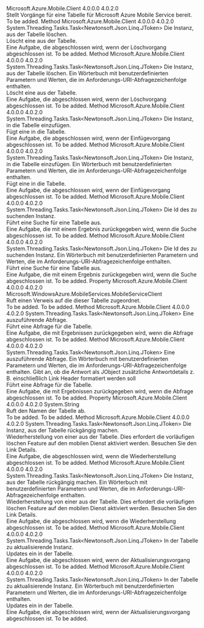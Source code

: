 <Type Name="IMobileServiceTable" FullName="Microsoft.WindowsAzure.MobileServices.IMobileServiceTable">
  <TypeSignature Language="C#" Value="public interface IMobileServiceTable" />
  <TypeSignature Language="ILAsm" Value=".class public interface auto ansi abstract IMobileServiceTable" />
  <TypeSignature Language="DocId" Value="T:Microsoft.WindowsAzure.MobileServices.IMobileServiceTable" />
  <TypeSignature Language="VB.NET" Value="Public Interface IMobileServiceTable" />
  <TypeSignature Language="F#" Value="type IMobileServiceTable = interface" />
  <AssemblyInfo>
    <AssemblyName>Microsoft.Azure.Mobile.Client</AssemblyName>
    <AssemblyVersion>4.0.0.0</AssemblyVersion>
    <AssemblyVersion>4.0.2.0</AssemblyVersion>
  </AssemblyInfo>
  <Interfaces />
  <Docs>
    <summary>
            Stellt Vorgänge für eine Tabelle für Microsoft Azure Mobile Service bereit.
            </summary>
    <remarks>To be added.</remarks>
  </Docs>
  <Members>
    <Member MemberName="DeleteAsync">
      <MemberSignature Language="C#" Value="public System.Threading.Tasks.Task&lt;Newtonsoft.Json.Linq.JToken&gt; DeleteAsync (Newtonsoft.Json.Linq.JObject instance);" />
      <MemberSignature Language="ILAsm" Value=".method public hidebysig newslot virtual instance class System.Threading.Tasks.Task`1&lt;class Newtonsoft.Json.Linq.JToken&gt; DeleteAsync(class Newtonsoft.Json.Linq.JObject instance) cil managed" />
      <MemberSignature Language="DocId" Value="M:Microsoft.WindowsAzure.MobileServices.IMobileServiceTable.DeleteAsync(Newtonsoft.Json.Linq.JObject)" />
      <MemberSignature Language="VB.NET" Value="Public Function DeleteAsync (instance As JObject) As Task(Of JToken)" />
      <MemberSignature Language="F#" Value="abstract member DeleteAsync : Newtonsoft.Json.Linq.JObject -&gt; System.Threading.Tasks.Task&lt;Newtonsoft.Json.Linq.JToken&gt;" Usage="iMobileServiceTable.DeleteAsync instance" />
      <MemberType>Method</MemberType>
      <AssemblyInfo>
        <AssemblyName>Microsoft.Azure.Mobile.Client</AssemblyName>
        <AssemblyVersion>4.0.0.0</AssemblyVersion>
        <AssemblyVersion>4.0.2.0</AssemblyVersion>
      </AssemblyInfo>
      <ReturnValue>
        <ReturnType>System.Threading.Tasks.Task&lt;Newtonsoft.Json.Linq.JToken&gt;</ReturnType>
      </ReturnValue>
      <Parameters>
        <Parameter Name="instance" Type="Newtonsoft.Json.Linq.JObject" />
      </Parameters>
      <Docs>
        <param name="instance">
            Die Instanz, aus der Tabelle löschen.
            </param>
        <summary>
            Löscht eine <paramref name="instance" /> aus der Tabelle.
            </summary>
        <returns>
            Eine Aufgabe, die abgeschlossen wird, wenn der Löschvorgang abgeschlossen ist.
            </returns>
        <remarks>To be added.</remarks>
      </Docs>
    </Member>
    <Member MemberName="DeleteAsync">
      <MemberSignature Language="C#" Value="public System.Threading.Tasks.Task&lt;Newtonsoft.Json.Linq.JToken&gt; DeleteAsync (Newtonsoft.Json.Linq.JObject instance, System.Collections.Generic.IDictionary&lt;string,string&gt; parameters);" />
      <MemberSignature Language="ILAsm" Value=".method public hidebysig newslot virtual instance class System.Threading.Tasks.Task`1&lt;class Newtonsoft.Json.Linq.JToken&gt; DeleteAsync(class Newtonsoft.Json.Linq.JObject instance, class System.Collections.Generic.IDictionary`2&lt;string, string&gt; parameters) cil managed" />
      <MemberSignature Language="DocId" Value="M:Microsoft.WindowsAzure.MobileServices.IMobileServiceTable.DeleteAsync(Newtonsoft.Json.Linq.JObject,System.Collections.Generic.IDictionary{System.String,System.String})" />
      <MemberSignature Language="VB.NET" Value="Public Function DeleteAsync (instance As JObject, parameters As IDictionary(Of String, String)) As Task(Of JToken)" />
      <MemberSignature Language="F#" Value="abstract member DeleteAsync : Newtonsoft.Json.Linq.JObject * System.Collections.Generic.IDictionary&lt;string, string&gt; -&gt; System.Threading.Tasks.Task&lt;Newtonsoft.Json.Linq.JToken&gt;" Usage="iMobileServiceTable.DeleteAsync (instance, parameters)" />
      <MemberType>Method</MemberType>
      <AssemblyInfo>
        <AssemblyName>Microsoft.Azure.Mobile.Client</AssemblyName>
        <AssemblyVersion>4.0.0.0</AssemblyVersion>
        <AssemblyVersion>4.0.2.0</AssemblyVersion>
      </AssemblyInfo>
      <ReturnValue>
        <ReturnType>System.Threading.Tasks.Task&lt;Newtonsoft.Json.Linq.JToken&gt;</ReturnType>
      </ReturnValue>
      <Parameters>
        <Parameter Name="instance" Type="Newtonsoft.Json.Linq.JObject" />
        <Parameter Name="parameters" Type="System.Collections.Generic.IDictionary&lt;System.String,System.String&gt;" />
      </Parameters>
      <Docs>
        <param name="instance">
            Die Instanz, aus der Tabelle löschen.
            </param>
        <param name="parameters">
            Ein Wörterbuch mit benutzerdefinierten Parametern und Werten, die im Anforderungs-URI-Abfragezeichenfolge enthalten.
            </param>
        <summary>
            Löscht eine <paramref name="instance" /> aus der Tabelle.
            </summary>
        <returns>
            Eine Aufgabe, die abgeschlossen wird, wenn der Löschvorgang abgeschlossen ist.
            </returns>
        <remarks>To be added.</remarks>
      </Docs>
    </Member>
    <Member MemberName="InsertAsync">
      <MemberSignature Language="C#" Value="public System.Threading.Tasks.Task&lt;Newtonsoft.Json.Linq.JToken&gt; InsertAsync (Newtonsoft.Json.Linq.JObject instance);" />
      <MemberSignature Language="ILAsm" Value=".method public hidebysig newslot virtual instance class System.Threading.Tasks.Task`1&lt;class Newtonsoft.Json.Linq.JToken&gt; InsertAsync(class Newtonsoft.Json.Linq.JObject instance) cil managed" />
      <MemberSignature Language="DocId" Value="M:Microsoft.WindowsAzure.MobileServices.IMobileServiceTable.InsertAsync(Newtonsoft.Json.Linq.JObject)" />
      <MemberSignature Language="VB.NET" Value="Public Function InsertAsync (instance As JObject) As Task(Of JToken)" />
      <MemberSignature Language="F#" Value="abstract member InsertAsync : Newtonsoft.Json.Linq.JObject -&gt; System.Threading.Tasks.Task&lt;Newtonsoft.Json.Linq.JToken&gt;" Usage="iMobileServiceTable.InsertAsync instance" />
      <MemberType>Method</MemberType>
      <AssemblyInfo>
        <AssemblyName>Microsoft.Azure.Mobile.Client</AssemblyName>
        <AssemblyVersion>4.0.0.0</AssemblyVersion>
        <AssemblyVersion>4.0.2.0</AssemblyVersion>
      </AssemblyInfo>
      <ReturnValue>
        <ReturnType>System.Threading.Tasks.Task&lt;Newtonsoft.Json.Linq.JToken&gt;</ReturnType>
      </ReturnValue>
      <Parameters>
        <Parameter Name="instance" Type="Newtonsoft.Json.Linq.JObject" />
      </Parameters>
      <Docs>
        <param name="instance">
            Die Instanz, in die Tabelle einzufügen.
            </param>
        <summary>
            Fügt eine <paramref name="instance" /> in die Tabelle.
            </summary>
        <returns>
            Eine Aufgabe, die abgeschlossen wird, wenn der Einfügevorgang abgeschlossen ist.
            </returns>
        <remarks>To be added.</remarks>
      </Docs>
    </Member>
    <Member MemberName="InsertAsync">
      <MemberSignature Language="C#" Value="public System.Threading.Tasks.Task&lt;Newtonsoft.Json.Linq.JToken&gt; InsertAsync (Newtonsoft.Json.Linq.JObject instance, System.Collections.Generic.IDictionary&lt;string,string&gt; parameters);" />
      <MemberSignature Language="ILAsm" Value=".method public hidebysig newslot virtual instance class System.Threading.Tasks.Task`1&lt;class Newtonsoft.Json.Linq.JToken&gt; InsertAsync(class Newtonsoft.Json.Linq.JObject instance, class System.Collections.Generic.IDictionary`2&lt;string, string&gt; parameters) cil managed" />
      <MemberSignature Language="DocId" Value="M:Microsoft.WindowsAzure.MobileServices.IMobileServiceTable.InsertAsync(Newtonsoft.Json.Linq.JObject,System.Collections.Generic.IDictionary{System.String,System.String})" />
      <MemberSignature Language="VB.NET" Value="Public Function InsertAsync (instance As JObject, parameters As IDictionary(Of String, String)) As Task(Of JToken)" />
      <MemberSignature Language="F#" Value="abstract member InsertAsync : Newtonsoft.Json.Linq.JObject * System.Collections.Generic.IDictionary&lt;string, string&gt; -&gt; System.Threading.Tasks.Task&lt;Newtonsoft.Json.Linq.JToken&gt;" Usage="iMobileServiceTable.InsertAsync (instance, parameters)" />
      <MemberType>Method</MemberType>
      <AssemblyInfo>
        <AssemblyName>Microsoft.Azure.Mobile.Client</AssemblyName>
        <AssemblyVersion>4.0.0.0</AssemblyVersion>
        <AssemblyVersion>4.0.2.0</AssemblyVersion>
      </AssemblyInfo>
      <ReturnValue>
        <ReturnType>System.Threading.Tasks.Task&lt;Newtonsoft.Json.Linq.JToken&gt;</ReturnType>
      </ReturnValue>
      <Parameters>
        <Parameter Name="instance" Type="Newtonsoft.Json.Linq.JObject" />
        <Parameter Name="parameters" Type="System.Collections.Generic.IDictionary&lt;System.String,System.String&gt;" />
      </Parameters>
      <Docs>
        <param name="instance">
            Die Instanz, in die Tabelle einzufügen.
            </param>
        <param name="parameters">
            Ein Wörterbuch mit benutzerdefinierten Parametern und Werten, die im Anforderungs-URI-Abfragezeichenfolge enthalten.
            </param>
        <summary>
            Fügt eine <paramref name="instance" /> in die Tabelle.
            </summary>
        <returns>
            Eine Aufgabe, die abgeschlossen wird, wenn der Einfügevorgang abgeschlossen ist.
            </returns>
        <remarks>To be added.</remarks>
      </Docs>
    </Member>
    <Member MemberName="LookupAsync">
      <MemberSignature Language="C#" Value="public System.Threading.Tasks.Task&lt;Newtonsoft.Json.Linq.JToken&gt; LookupAsync (object id);" />
      <MemberSignature Language="ILAsm" Value=".method public hidebysig newslot virtual instance class System.Threading.Tasks.Task`1&lt;class Newtonsoft.Json.Linq.JToken&gt; LookupAsync(object id) cil managed" />
      <MemberSignature Language="DocId" Value="M:Microsoft.WindowsAzure.MobileServices.IMobileServiceTable.LookupAsync(System.Object)" />
      <MemberSignature Language="VB.NET" Value="Public Function LookupAsync (id As Object) As Task(Of JToken)" />
      <MemberSignature Language="F#" Value="abstract member LookupAsync : obj -&gt; System.Threading.Tasks.Task&lt;Newtonsoft.Json.Linq.JToken&gt;" Usage="iMobileServiceTable.LookupAsync id" />
      <MemberType>Method</MemberType>
      <AssemblyInfo>
        <AssemblyName>Microsoft.Azure.Mobile.Client</AssemblyName>
        <AssemblyVersion>4.0.0.0</AssemblyVersion>
        <AssemblyVersion>4.0.2.0</AssemblyVersion>
      </AssemblyInfo>
      <ReturnValue>
        <ReturnType>System.Threading.Tasks.Task&lt;Newtonsoft.Json.Linq.JToken&gt;</ReturnType>
      </ReturnValue>
      <Parameters>
        <Parameter Name="id" Type="System.Object" />
      </Parameters>
      <Docs>
        <param name="id">
            Die Id des zu suchenden Instanz.
            </param>
        <summary>
            Führt eine Suche für eine Tabelle aus.
            </summary>
        <returns>
            Eine Aufgabe, die mit einem Ergebnis zurückgegeben wird, wenn die Suche abgeschlossen ist.
            </returns>
        <remarks>To be added.</remarks>
      </Docs>
    </Member>
    <Member MemberName="LookupAsync">
      <MemberSignature Language="C#" Value="public System.Threading.Tasks.Task&lt;Newtonsoft.Json.Linq.JToken&gt; LookupAsync (object id, System.Collections.Generic.IDictionary&lt;string,string&gt; parameters);" />
      <MemberSignature Language="ILAsm" Value=".method public hidebysig newslot virtual instance class System.Threading.Tasks.Task`1&lt;class Newtonsoft.Json.Linq.JToken&gt; LookupAsync(object id, class System.Collections.Generic.IDictionary`2&lt;string, string&gt; parameters) cil managed" />
      <MemberSignature Language="DocId" Value="M:Microsoft.WindowsAzure.MobileServices.IMobileServiceTable.LookupAsync(System.Object,System.Collections.Generic.IDictionary{System.String,System.String})" />
      <MemberSignature Language="VB.NET" Value="Public Function LookupAsync (id As Object, parameters As IDictionary(Of String, String)) As Task(Of JToken)" />
      <MemberSignature Language="F#" Value="abstract member LookupAsync : obj * System.Collections.Generic.IDictionary&lt;string, string&gt; -&gt; System.Threading.Tasks.Task&lt;Newtonsoft.Json.Linq.JToken&gt;" Usage="iMobileServiceTable.LookupAsync (id, parameters)" />
      <MemberType>Method</MemberType>
      <AssemblyInfo>
        <AssemblyName>Microsoft.Azure.Mobile.Client</AssemblyName>
        <AssemblyVersion>4.0.0.0</AssemblyVersion>
        <AssemblyVersion>4.0.2.0</AssemblyVersion>
      </AssemblyInfo>
      <ReturnValue>
        <ReturnType>System.Threading.Tasks.Task&lt;Newtonsoft.Json.Linq.JToken&gt;</ReturnType>
      </ReturnValue>
      <Parameters>
        <Parameter Name="id" Type="System.Object" />
        <Parameter Name="parameters" Type="System.Collections.Generic.IDictionary&lt;System.String,System.String&gt;" />
      </Parameters>
      <Docs>
        <param name="id">
            Die Id des zu suchenden Instanz.
            </param>
        <param name="parameters">
            Ein Wörterbuch mit benutzerdefinierten Parametern und Werten, die im Anforderungs-URI-Abfragezeichenfolge enthalten.
            </param>
        <summary>
            Führt eine Suche für eine Tabelle aus.
            </summary>
        <returns>
            Eine Aufgabe, die mit einem Ergebnis zurückgegeben wird, wenn die Suche abgeschlossen ist.
            </returns>
        <remarks>To be added.</remarks>
      </Docs>
    </Member>
    <Member MemberName="MobileServiceClient">
      <MemberSignature Language="C#" Value="public Microsoft.WindowsAzure.MobileServices.MobileServiceClient MobileServiceClient { get; }" />
      <MemberSignature Language="ILAsm" Value=".property instance class Microsoft.WindowsAzure.MobileServices.MobileServiceClient MobileServiceClient" />
      <MemberSignature Language="DocId" Value="P:Microsoft.WindowsAzure.MobileServices.IMobileServiceTable.MobileServiceClient" />
      <MemberSignature Language="VB.NET" Value="Public ReadOnly Property MobileServiceClient As MobileServiceClient" />
      <MemberSignature Language="F#" Value="member this.MobileServiceClient : Microsoft.WindowsAzure.MobileServices.MobileServiceClient" Usage="Microsoft.WindowsAzure.MobileServices.IMobileServiceTable.MobileServiceClient" />
      <MemberType>Property</MemberType>
      <AssemblyInfo>
        <AssemblyName>Microsoft.Azure.Mobile.Client</AssemblyName>
        <AssemblyVersion>4.0.0.0</AssemblyVersion>
        <AssemblyVersion>4.0.2.0</AssemblyVersion>
      </AssemblyInfo>
      <ReturnValue>
        <ReturnType>Microsoft.WindowsAzure.MobileServices.MobileServiceClient</ReturnType>
      </ReturnValue>
      <Docs>
        <summary>
            Ruft einen Verweis auf die <see cref="P:Microsoft.WindowsAzure.MobileServices.IMobileServiceTable.MobileServiceClient" /> dieser Tabelle zugeordnet.
            </summary>
        <value>To be added.</value>
        <remarks>To be added.</remarks>
      </Docs>
    </Member>
    <Member MemberName="ReadAsync">
      <MemberSignature Language="C#" Value="public System.Threading.Tasks.Task&lt;Newtonsoft.Json.Linq.JToken&gt; ReadAsync (string query);" />
      <MemberSignature Language="ILAsm" Value=".method public hidebysig newslot virtual instance class System.Threading.Tasks.Task`1&lt;class Newtonsoft.Json.Linq.JToken&gt; ReadAsync(string query) cil managed" />
      <MemberSignature Language="DocId" Value="M:Microsoft.WindowsAzure.MobileServices.IMobileServiceTable.ReadAsync(System.String)" />
      <MemberSignature Language="VB.NET" Value="Public Function ReadAsync (query As String) As Task(Of JToken)" />
      <MemberSignature Language="F#" Value="abstract member ReadAsync : string -&gt; System.Threading.Tasks.Task&lt;Newtonsoft.Json.Linq.JToken&gt;" Usage="iMobileServiceTable.ReadAsync query" />
      <MemberType>Method</MemberType>
      <AssemblyInfo>
        <AssemblyName>Microsoft.Azure.Mobile.Client</AssemblyName>
        <AssemblyVersion>4.0.0.0</AssemblyVersion>
        <AssemblyVersion>4.0.2.0</AssemblyVersion>
      </AssemblyInfo>
      <ReturnValue>
        <ReturnType>System.Threading.Tasks.Task&lt;Newtonsoft.Json.Linq.JToken&gt;</ReturnType>
      </ReturnValue>
      <Parameters>
        <Parameter Name="query" Type="System.String" />
      </Parameters>
      <Docs>
        <param name="query">
            Eine auszuführende Abfrage.
            </param>
        <summary>
            Führt eine Abfrage für die Tabelle.
            </summary>
        <returns>
            Eine Aufgabe, die mit Ergebnissen zurückgegeben wird, wenn die Abfrage abgeschlossen ist.
            </returns>
        <remarks>To be added.</remarks>
      </Docs>
    </Member>
    <Member MemberName="ReadAsync">
      <MemberSignature Language="C#" Value="public System.Threading.Tasks.Task&lt;Newtonsoft.Json.Linq.JToken&gt; ReadAsync (string query, System.Collections.Generic.IDictionary&lt;string,string&gt; parameters, bool wrapResult);" />
      <MemberSignature Language="ILAsm" Value=".method public hidebysig newslot virtual instance class System.Threading.Tasks.Task`1&lt;class Newtonsoft.Json.Linq.JToken&gt; ReadAsync(string query, class System.Collections.Generic.IDictionary`2&lt;string, string&gt; parameters, bool wrapResult) cil managed" />
      <MemberSignature Language="DocId" Value="M:Microsoft.WindowsAzure.MobileServices.IMobileServiceTable.ReadAsync(System.String,System.Collections.Generic.IDictionary{System.String,System.String},System.Boolean)" />
      <MemberSignature Language="VB.NET" Value="Public Function ReadAsync (query As String, parameters As IDictionary(Of String, String), wrapResult As Boolean) As Task(Of JToken)" />
      <MemberSignature Language="F#" Value="abstract member ReadAsync : string * System.Collections.Generic.IDictionary&lt;string, string&gt; * bool -&gt; System.Threading.Tasks.Task&lt;Newtonsoft.Json.Linq.JToken&gt;" Usage="iMobileServiceTable.ReadAsync (query, parameters, wrapResult)" />
      <MemberType>Method</MemberType>
      <AssemblyInfo>
        <AssemblyName>Microsoft.Azure.Mobile.Client</AssemblyName>
        <AssemblyVersion>4.0.0.0</AssemblyVersion>
        <AssemblyVersion>4.0.2.0</AssemblyVersion>
      </AssemblyInfo>
      <ReturnValue>
        <ReturnType>System.Threading.Tasks.Task&lt;Newtonsoft.Json.Linq.JToken&gt;</ReturnType>
      </ReturnValue>
      <Parameters>
        <Parameter Name="query" Type="System.String" />
        <Parameter Name="parameters" Type="System.Collections.Generic.IDictionary&lt;System.String,System.String&gt;" />
        <Parameter Name="wrapResult" Type="System.Boolean" />
      </Parameters>
      <Docs>
        <param name="query">
            Eine auszuführende Abfrage.
            </param>
        <param name="parameters">
            Ein Wörterbuch mit benutzerdefinierten Parametern und Werten, die im Anforderungs-URI-Abfragezeichenfolge enthalten.
            </param>
        <param name="wrapResult">
            Gibt an, ob die Antwort als JObject zusätzliche Antwortdetails z. B. einschließlich Link Header formatiert werden soll
            </param>
        <summary>
            Führt eine Abfrage für die Tabelle.
            </summary>
        <returns>
            Eine Aufgabe, die mit Ergebnissen zurückgegeben wird, wenn die Abfrage abgeschlossen ist.
            </returns>
        <remarks>To be added.</remarks>
      </Docs>
    </Member>
    <Member MemberName="TableName">
      <MemberSignature Language="C#" Value="public string TableName { get; }" />
      <MemberSignature Language="ILAsm" Value=".property instance string TableName" />
      <MemberSignature Language="DocId" Value="P:Microsoft.WindowsAzure.MobileServices.IMobileServiceTable.TableName" />
      <MemberSignature Language="VB.NET" Value="Public ReadOnly Property TableName As String" />
      <MemberSignature Language="F#" Value="member this.TableName : string" Usage="Microsoft.WindowsAzure.MobileServices.IMobileServiceTable.TableName" />
      <MemberType>Property</MemberType>
      <AssemblyInfo>
        <AssemblyName>Microsoft.Azure.Mobile.Client</AssemblyName>
        <AssemblyVersion>4.0.0.0</AssemblyVersion>
        <AssemblyVersion>4.0.2.0</AssemblyVersion>
      </AssemblyInfo>
      <ReturnValue>
        <ReturnType>System.String</ReturnType>
      </ReturnValue>
      <Docs>
        <summary>
            Ruft den Namen der Tabelle ab.
            </summary>
        <value>To be added.</value>
        <remarks>To be added.</remarks>
      </Docs>
    </Member>
    <Member MemberName="UndeleteAsync">
      <MemberSignature Language="C#" Value="public System.Threading.Tasks.Task&lt;Newtonsoft.Json.Linq.JToken&gt; UndeleteAsync (Newtonsoft.Json.Linq.JObject instance);" />
      <MemberSignature Language="ILAsm" Value=".method public hidebysig newslot virtual instance class System.Threading.Tasks.Task`1&lt;class Newtonsoft.Json.Linq.JToken&gt; UndeleteAsync(class Newtonsoft.Json.Linq.JObject instance) cil managed" />
      <MemberSignature Language="DocId" Value="M:Microsoft.WindowsAzure.MobileServices.IMobileServiceTable.UndeleteAsync(Newtonsoft.Json.Linq.JObject)" />
      <MemberSignature Language="VB.NET" Value="Public Function UndeleteAsync (instance As JObject) As Task(Of JToken)" />
      <MemberSignature Language="F#" Value="abstract member UndeleteAsync : Newtonsoft.Json.Linq.JObject -&gt; System.Threading.Tasks.Task&lt;Newtonsoft.Json.Linq.JToken&gt;" Usage="iMobileServiceTable.UndeleteAsync instance" />
      <MemberType>Method</MemberType>
      <AssemblyInfo>
        <AssemblyName>Microsoft.Azure.Mobile.Client</AssemblyName>
        <AssemblyVersion>4.0.0.0</AssemblyVersion>
        <AssemblyVersion>4.0.2.0</AssemblyVersion>
      </AssemblyInfo>
      <ReturnValue>
        <ReturnType>System.Threading.Tasks.Task&lt;Newtonsoft.Json.Linq.JToken&gt;</ReturnType>
      </ReturnValue>
      <Parameters>
        <Parameter Name="instance" Type="Newtonsoft.Json.Linq.JObject" />
      </Parameters>
      <Docs>
        <param name="instance">Die Instanz, aus der Tabelle rückgängig machen.</param>
        <summary>
            Wiederherstellung von einer <paramref name="instance" /> aus der Tabelle. Dies erfordert die vorläufigen löschen Feature auf den mobilen Dienst aktiviert werden. Besuchen Sie <see href="http://go.microsoft.com/fwlink/?LinkId=507647">den Link</see> Details.
            </summary>
        <returns>Eine Aufgabe, die abgeschlossen wird, wenn die Wiederherstellung abgeschlossen ist.</returns>
        <remarks>To be added.</remarks>
      </Docs>
    </Member>
    <Member MemberName="UndeleteAsync">
      <MemberSignature Language="C#" Value="public System.Threading.Tasks.Task&lt;Newtonsoft.Json.Linq.JToken&gt; UndeleteAsync (Newtonsoft.Json.Linq.JObject instance, System.Collections.Generic.IDictionary&lt;string,string&gt; parameters);" />
      <MemberSignature Language="ILAsm" Value=".method public hidebysig newslot virtual instance class System.Threading.Tasks.Task`1&lt;class Newtonsoft.Json.Linq.JToken&gt; UndeleteAsync(class Newtonsoft.Json.Linq.JObject instance, class System.Collections.Generic.IDictionary`2&lt;string, string&gt; parameters) cil managed" />
      <MemberSignature Language="DocId" Value="M:Microsoft.WindowsAzure.MobileServices.IMobileServiceTable.UndeleteAsync(Newtonsoft.Json.Linq.JObject,System.Collections.Generic.IDictionary{System.String,System.String})" />
      <MemberSignature Language="VB.NET" Value="Public Function UndeleteAsync (instance As JObject, parameters As IDictionary(Of String, String)) As Task(Of JToken)" />
      <MemberSignature Language="F#" Value="abstract member UndeleteAsync : Newtonsoft.Json.Linq.JObject * System.Collections.Generic.IDictionary&lt;string, string&gt; -&gt; System.Threading.Tasks.Task&lt;Newtonsoft.Json.Linq.JToken&gt;" Usage="iMobileServiceTable.UndeleteAsync (instance, parameters)" />
      <MemberType>Method</MemberType>
      <AssemblyInfo>
        <AssemblyName>Microsoft.Azure.Mobile.Client</AssemblyName>
        <AssemblyVersion>4.0.0.0</AssemblyVersion>
        <AssemblyVersion>4.0.2.0</AssemblyVersion>
      </AssemblyInfo>
      <ReturnValue>
        <ReturnType>System.Threading.Tasks.Task&lt;Newtonsoft.Json.Linq.JToken&gt;</ReturnType>
      </ReturnValue>
      <Parameters>
        <Parameter Name="instance" Type="Newtonsoft.Json.Linq.JObject" />
        <Parameter Name="parameters" Type="System.Collections.Generic.IDictionary&lt;System.String,System.String&gt;" />
      </Parameters>
      <Docs>
        <param name="instance">Die Instanz, aus der Tabelle rückgängig machen.</param>
        <param name="parameters">
            Ein Wörterbuch mit benutzerdefinierten Parametern und Werten, die im Anforderungs-URI-Abfragezeichenfolge enthalten.
            </param>
        <summary>
            Wiederherstellung von einer <paramref name="instance" /> aus der Tabelle. Dies erfordert die vorläufigen löschen Feature auf den mobilen Dienst aktiviert werden. Besuchen Sie <see href="http://go.microsoft.com/fwlink/?LinkId=507647">den Link</see> Details.
            </summary>
        <returns>Eine Aufgabe, die abgeschlossen wird, wenn die Wiederherstellung abgeschlossen ist.</returns>
        <remarks>To be added.</remarks>
      </Docs>
    </Member>
    <Member MemberName="UpdateAsync">
      <MemberSignature Language="C#" Value="public System.Threading.Tasks.Task&lt;Newtonsoft.Json.Linq.JToken&gt; UpdateAsync (Newtonsoft.Json.Linq.JObject instance);" />
      <MemberSignature Language="ILAsm" Value=".method public hidebysig newslot virtual instance class System.Threading.Tasks.Task`1&lt;class Newtonsoft.Json.Linq.JToken&gt; UpdateAsync(class Newtonsoft.Json.Linq.JObject instance) cil managed" />
      <MemberSignature Language="DocId" Value="M:Microsoft.WindowsAzure.MobileServices.IMobileServiceTable.UpdateAsync(Newtonsoft.Json.Linq.JObject)" />
      <MemberSignature Language="VB.NET" Value="Public Function UpdateAsync (instance As JObject) As Task(Of JToken)" />
      <MemberSignature Language="F#" Value="abstract member UpdateAsync : Newtonsoft.Json.Linq.JObject -&gt; System.Threading.Tasks.Task&lt;Newtonsoft.Json.Linq.JToken&gt;" Usage="iMobileServiceTable.UpdateAsync instance" />
      <MemberType>Method</MemberType>
      <AssemblyInfo>
        <AssemblyName>Microsoft.Azure.Mobile.Client</AssemblyName>
        <AssemblyVersion>4.0.0.0</AssemblyVersion>
        <AssemblyVersion>4.0.2.0</AssemblyVersion>
      </AssemblyInfo>
      <ReturnValue>
        <ReturnType>System.Threading.Tasks.Task&lt;Newtonsoft.Json.Linq.JToken&gt;</ReturnType>
      </ReturnValue>
      <Parameters>
        <Parameter Name="instance" Type="Newtonsoft.Json.Linq.JObject" />
      </Parameters>
      <Docs>
        <param name="instance">
            In der Tabelle zu aktualisierende Instanz.
            </param>
        <summary>
            Updates ein <paramref name="instance" /> in der Tabelle.
            </summary>
        <returns>
            Eine Aufgabe, die abgeschlossen wird, wenn der Aktualisierungsvorgang abgeschlossen ist.
            </returns>
        <remarks>To be added.</remarks>
      </Docs>
    </Member>
    <Member MemberName="UpdateAsync">
      <MemberSignature Language="C#" Value="public System.Threading.Tasks.Task&lt;Newtonsoft.Json.Linq.JToken&gt; UpdateAsync (Newtonsoft.Json.Linq.JObject instance, System.Collections.Generic.IDictionary&lt;string,string&gt; parameters);" />
      <MemberSignature Language="ILAsm" Value=".method public hidebysig newslot virtual instance class System.Threading.Tasks.Task`1&lt;class Newtonsoft.Json.Linq.JToken&gt; UpdateAsync(class Newtonsoft.Json.Linq.JObject instance, class System.Collections.Generic.IDictionary`2&lt;string, string&gt; parameters) cil managed" />
      <MemberSignature Language="DocId" Value="M:Microsoft.WindowsAzure.MobileServices.IMobileServiceTable.UpdateAsync(Newtonsoft.Json.Linq.JObject,System.Collections.Generic.IDictionary{System.String,System.String})" />
      <MemberSignature Language="VB.NET" Value="Public Function UpdateAsync (instance As JObject, parameters As IDictionary(Of String, String)) As Task(Of JToken)" />
      <MemberSignature Language="F#" Value="abstract member UpdateAsync : Newtonsoft.Json.Linq.JObject * System.Collections.Generic.IDictionary&lt;string, string&gt; -&gt; System.Threading.Tasks.Task&lt;Newtonsoft.Json.Linq.JToken&gt;" Usage="iMobileServiceTable.UpdateAsync (instance, parameters)" />
      <MemberType>Method</MemberType>
      <AssemblyInfo>
        <AssemblyName>Microsoft.Azure.Mobile.Client</AssemblyName>
        <AssemblyVersion>4.0.0.0</AssemblyVersion>
        <AssemblyVersion>4.0.2.0</AssemblyVersion>
      </AssemblyInfo>
      <ReturnValue>
        <ReturnType>System.Threading.Tasks.Task&lt;Newtonsoft.Json.Linq.JToken&gt;</ReturnType>
      </ReturnValue>
      <Parameters>
        <Parameter Name="instance" Type="Newtonsoft.Json.Linq.JObject" />
        <Parameter Name="parameters" Type="System.Collections.Generic.IDictionary&lt;System.String,System.String&gt;" />
      </Parameters>
      <Docs>
        <param name="instance">
            In der Tabelle zu aktualisierende Instanz.
            </param>
        <param name="parameters">
            Ein Wörterbuch mit benutzerdefinierten Parametern und Werten, die im Anforderungs-URI-Abfragezeichenfolge enthalten.
            </param>
        <summary>
            Updates ein <paramref name="instance" /> in der Tabelle.
            </summary>
        <returns>
            Eine Aufgabe, die abgeschlossen wird, wenn der Aktualisierungsvorgang abgeschlossen ist.
            </returns>
        <remarks>To be added.</remarks>
      </Docs>
    </Member>
  </Members>
</Type>
